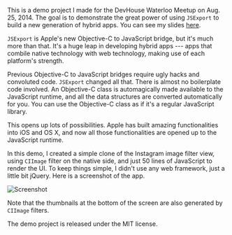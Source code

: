 This is a demo project I made for the DevHouse Waterloo Meetup on Aug. 25, 2014. The goal is to demonstrate the great power of using `JSExport` to build a new generation of hybrid apps. You can see my slides [here](http://slides.com/ylian).

`JSExport` is Apple's new Objective-C to JavaScript bridge, but it's much more than that. It's a huge leap in developing hybrid apps --- apps that combile native technology with web technology, making use of each platform's strength.

Previous Objective-C to JavaScript bridges require ugly hacks and convoluted code. `JSExport` changed all that. There is almost no boilerplate code involved. An Objective-C class is automagically made available to the JavaScript runtime, and all the data structures are converted automatically for you. You can use the Objective-C class as if it's a regular JavaScript library.

This opens up lots of possibilities. Apple has built amazing functionalities into iOS and OS X, and now all those functionalities are opened up to the JavaScript runtime.

In this demo, I created a simple clone of the Instagram image filter view, using `CIImage` filter on the native side, and just 50 lines of JavaScript to render the UI. To keep things simple, I didn't use any web framework, just a little bit jQuery. Here is a screenshot of the app.

![Screenshot](http://github.com/ylian/Instagram/screenshot.png)

Note that the thumbnails at the bottom of the screen are also generated by `CIImage` filters.

The demo project is released under the MIT license.






